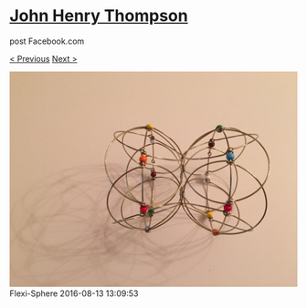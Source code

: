 # [John Henry Thompson](../README.md)
post Facebook.com

[< Previous](2016-08-13-11.md) [Next >](2016-08-13-13.md)

[![](../media/2016-08-13/Flexi-Sphere-11.jpg)](../README.md)
Flexi-Sphere
2016-08-13 13:09:53